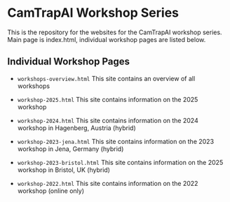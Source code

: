 # CamTrapAI Workshop Series

This is the repository for the websites for the CamTrapAI workshop series.
Main page is index.html, individual workshop pages are listed below.

## Individual Workshop Pages

- ``workshops-overview.html``
    This site contains an overview of all workshops

- ``workshop-2025.html``
    This site contains information on the 2025 workshop

- ``workshop-2024.html``
    This site contains information on the 2024 workshop in Hagenberg, Austria (hybrid)

- ``workshop-2023-jena.html``
    This site contains information on the 2023 workshop in Jena, Germany (hybrid)

- ``workshop-2023-bristol.html``
    This site contains information on the 2025 workshop in Bristol, UK (hybrid)

- ``workshop-2022.html``
    This site contains information on the 2022 workshop (online only)
